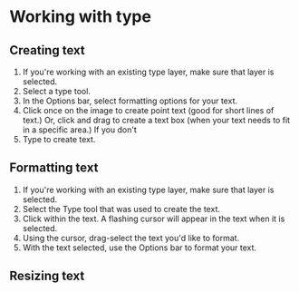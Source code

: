 # Working with type

## Creating text

1. If you're working with an existing type layer, make sure that layer is selected. 
2. Select a type tool.
3. In the Options bar, select formatting options for your text. 
4. Click once on the image to create point text (good for short lines of text.) Or, click and drag to create a text box (when your text needs to fit in a specific area.) If you don't 
5. Type to create text.

## Formatting text

1. If you're working with an existing type layer, make sure that layer is selected.
2. Select the Type tool that was used to create the text.
3. Click within the text. A flashing cursor will appear in the text when it is selected.
4. Using the cursor, drag-select the text you'd like to format.
5. With the text selected, use the Options bar to format your text.

## Resizing text



